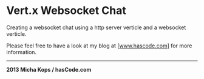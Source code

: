 # Vert.x Websocket Chat

Creating a websocket chat using a http server verticle and a websocket verticle.

Please feel free to have a look at my blog at [www.hascode.com] for more information.

----

**2013 Micha Kops / hasCode.com**

   [www.hascode.com]:http://www.hascode.com/
